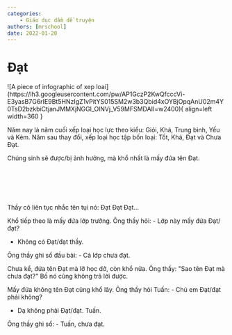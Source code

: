 ```yaml
---
categories:
    - Giáo dục dầm dề truyện
authors: [mrschool]
date: 2022-01-20
---
```


# Đạt

<div class="result" markdown>
![A piece of infographic of xep loai](https://lh3.googleusercontent.com/pw/AP1GczP2KwQfcccVi-E3yasB7G6rIE9Bt5HNzIgZ1vPitYS015SM2w3b3Qbid4xOYBjOpqAnU02m4Y0TsD2bzkbiCtjanJMMXjNGGl_OlNVj_V59MFSMDAII=w2400){ align=left width=360 }

Năm nay là năm cuối xếp loại học lực theo kiểu: Giỏi, Khá, Trung bình, Yếu và Kém. Năm sau thay đổi, xếp loại học tập bốn loại: Tốt, Khá, Đạt và Chưa Đạt.

Chúng sinh sẽ được/bị ảnh hưởng, mà khổ nhất là mấy đứa tên Đạt.

<br>
<br>
</div>

<!-- more -->

<br>
<br>

Thầy cô liên tục nhắc tên tụi nó: Đạt Đạt Đạt…

Khổ tiếp theo là mấy đứa lớp trưởng. Ông thầy hỏi: - Lớp này mấy đứa Đạt/đạt?

- Không có Đạt/đạt thầy.

Ông thầy ghi sổ đầu bài: - Cả lớp chưa đạt.

Chưa kể, đứa tên Đạt mà lỡ học dở, còn khổ nữa. Ông thầy: "Sao tên Đạt mà chưa đạt?" Bố nó cũng không trả lời được.

Mấy đứa không tên Đạt cũng khổ lây. Ông thầy hỏi Tuấn: - Chú em Đạt/đạt phải không?

- Dạ không phải Đạt/đạt. Tuấn.

Ông thầy ghi sổ: - Tuấn, chưa đạt.